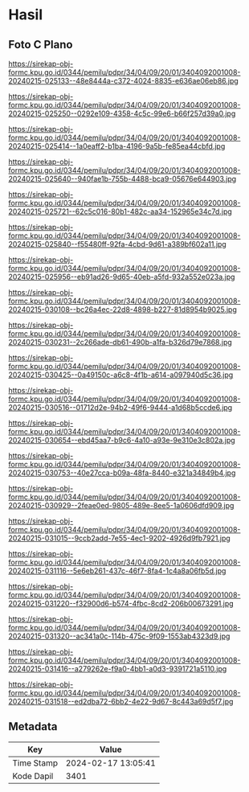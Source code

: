 # Hasil

## Foto C Plano

https://sirekap-obj-formc.kpu.go.id/0344/pemilu/pdpr/34/04/09/20/01/3404092001008-20240215-025133--48e8444a-c372-4024-8835-e636ae06eb86.jpg

https://sirekap-obj-formc.kpu.go.id/0344/pemilu/pdpr/34/04/09/20/01/3404092001008-20240215-025250--0292e109-4358-4c5c-99e6-b66f257d39a0.jpg

https://sirekap-obj-formc.kpu.go.id/0344/pemilu/pdpr/34/04/09/20/01/3404092001008-20240215-025414--1a0eaff2-b1ba-4196-9a5b-fe85ea44cbfd.jpg

https://sirekap-obj-formc.kpu.go.id/0344/pemilu/pdpr/34/04/09/20/01/3404092001008-20240215-025640--940fae1b-755b-4488-bca9-05676e644903.jpg

https://sirekap-obj-formc.kpu.go.id/0344/pemilu/pdpr/34/04/09/20/01/3404092001008-20240215-025721--62c5c016-80b1-482c-aa34-152965e34c7d.jpg

https://sirekap-obj-formc.kpu.go.id/0344/pemilu/pdpr/34/04/09/20/01/3404092001008-20240215-025840--f55480ff-92fa-4cbd-9d61-a389bf602a11.jpg

https://sirekap-obj-formc.kpu.go.id/0344/pemilu/pdpr/34/04/09/20/01/3404092001008-20240215-025956--eb91ad26-9d65-40eb-a5fd-932a552e023a.jpg

https://sirekap-obj-formc.kpu.go.id/0344/pemilu/pdpr/34/04/09/20/01/3404092001008-20240215-030108--bc26a4ec-22d8-4898-b227-81d8954b9025.jpg

https://sirekap-obj-formc.kpu.go.id/0344/pemilu/pdpr/34/04/09/20/01/3404092001008-20240215-030231--2c266ade-db61-490b-a1fa-b326d79e7868.jpg

https://sirekap-obj-formc.kpu.go.id/0344/pemilu/pdpr/34/04/09/20/01/3404092001008-20240215-030425--0a49150c-a6c8-4f1b-a614-a097940d5c36.jpg

https://sirekap-obj-formc.kpu.go.id/0344/pemilu/pdpr/34/04/09/20/01/3404092001008-20240215-030516--01712d2e-94b2-49f6-9444-a1d68b5ccde6.jpg

https://sirekap-obj-formc.kpu.go.id/0344/pemilu/pdpr/34/04/09/20/01/3404092001008-20240215-030654--ebd45aa7-b9c6-4a10-a93e-9e310e3c802a.jpg

https://sirekap-obj-formc.kpu.go.id/0344/pemilu/pdpr/34/04/09/20/01/3404092001008-20240215-030753--40e27cca-b09a-48fa-8440-e321a34849b4.jpg

https://sirekap-obj-formc.kpu.go.id/0344/pemilu/pdpr/34/04/09/20/01/3404092001008-20240215-030929--2feae0ed-9805-489e-8ee5-1a0606dfd909.jpg

https://sirekap-obj-formc.kpu.go.id/0344/pemilu/pdpr/34/04/09/20/01/3404092001008-20240215-031015--9ccb2add-7e55-4ec1-9202-4926d9fb7921.jpg

https://sirekap-obj-formc.kpu.go.id/0344/pemilu/pdpr/34/04/09/20/01/3404092001008-20240215-031116--5e6eb261-437c-46f7-8fa4-1c4a8a06fb5d.jpg

https://sirekap-obj-formc.kpu.go.id/0344/pemilu/pdpr/34/04/09/20/01/3404092001008-20240215-031220--f32900d6-b574-4fbc-8cd2-206b00673291.jpg

https://sirekap-obj-formc.kpu.go.id/0344/pemilu/pdpr/34/04/09/20/01/3404092001008-20240215-031320--ac341a0c-114b-475c-9f09-1553ab4323d9.jpg

https://sirekap-obj-formc.kpu.go.id/0344/pemilu/pdpr/34/04/09/20/01/3404092001008-20240215-031416--a279262e-f9a0-4bb1-a0d3-9391721a5110.jpg

https://sirekap-obj-formc.kpu.go.id/0344/pemilu/pdpr/34/04/09/20/01/3404092001008-20240215-031518--ed2dba72-6bb2-4e22-9d67-8c443a69d5f7.jpg


## Metadata

| Key        | Value               |
| ---------- | ------------------- |
| Time Stamp | 2024-02-17 13:05:41 |
| Kode Dapil | 3401                |



